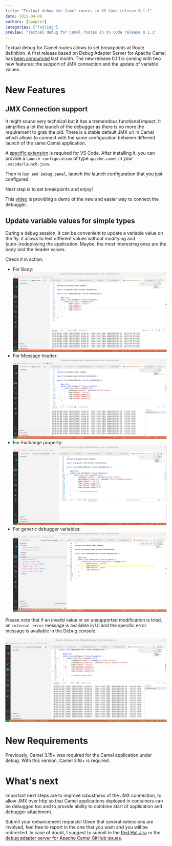 ```yaml
---
title: "Textual debug for Camel routes in VS Code release 0.1.1"
date: 2022-04-08
authors: [apupier]
categories: ["Tooling"]
preview: "Textual debug for Camel routes in VS Code release 0.1.1"
---
```


Textual debug for Camel routes allows to set breakpoints at Route definition. A first release based on Debug Adapter Server for Apache Camel has [been announced](/blog/2022/02/camel-textual-debug-eclipse-vscode/) last month. The new release 0.1.1 is coming with two new features: the support of JMX connection and the update of variable values.

# New Features

## JMX Connection support

It might sound very technical but it has a tremendous functional impact. It simplifies a lot the launch of the debugger as there is no more the requirement to grab the pid. There is a stable default JMX url in Camel which allows to connect with the same configuration between different launch of the same Camel application.

A [specific extension](https://marketplace.visualstudio.com/items?itemName=redhat.vscode-debug-adapter-apache-camel) is required for VS Code. After installing it, you can provide a `Launch configuration` of type `apache.camel` in your `.vscode/launch.json`.

Then  in `Run and Debug panel`, launch the launch configuration that you just configured.

Next step is to set breakpoints and enjoy!

This [video](https://youtu.be/CV8Q42uMCeM) is providing a demo of the new and easier way to connect the debugger.

## Update variable values for simple types

During a debug session, it can be convenient to update a variable value on the fly. it allows to test different values without modifying and (auto-)redeploying the application. Maybe, the most interesting ones are the body and the header values.

Check it in action:

* For Body:
  ![Update message Body variable value](./updateMessageBodyValue.gif)
* For Message header:
  ![Update Message header variable value](./updateMessageHeaderValue.gif)
* For Exchange property:
  ![Update Exchange property variable value](./updateExchangeProperty.gif)
* For generic debugger variables:
  ![Update generic debugger variable value](./updateDebuggerValue.gif)

Please note that if an invalid value or an unsupported modification is tried, an `internal error` message is available in UI and the specific error message is available in the Debug console.

![Error Message in debug console](./DebugConsoleMessageWhenCannotUpdateVariableValue.gif)

# New Requirements

Previously, Camel 3.15+ was required for the Camel application under debug. With this version, Camel 3.16+ is required.

# What's next

Important next steps are to improve robustness of the JMX connection, to allow JMX over http so that Camel applications deployed in containers can be debugged too and to provide ability to combine start of application and debugger attachment.

Submit your enhancement requests! Given that several extensions are involved, feel free to report in the one that you want and you will be redirected. In case of doubt, I suggest to submit in the [Red Hat Jira](https://issues.redhat.com/browse/FUSETOOLS2) or the [debug adapter server for Apache Camel GitHub issues](https://github.com/camel-tooling/camel-debug-adapter/issues).
